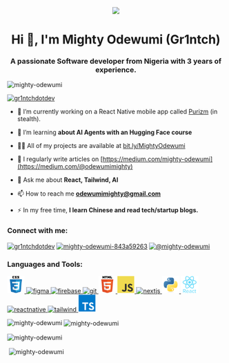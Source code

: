 <div align="center">
  <img height="150" src="https://media.giphy.com/media/M9gbBd9nbDrOTu1Mqx/giphy.gif"  />
</div>

<h1 align="center">Hi 👋, I'm Mighty Odewumi (Gr1ntch)</h1>
<h3 align="center">A passionate Software developer from Nigeria with 3 years of experience.</h3>

<p align="left"> <img src="https://komarev.com/ghpvc/?username=mighty-odewumi&label=Profile%20views&color=0e75b6&style=flat" alt="mighty-odewumi" /> </p>

<p align="left"> <a href="https://twitter.com/gr1ntchdotdev" target="blank"><img src="https://img.shields.io/twitter/follow/gr1ntchdotdev?logo=twitter&style=for-the-badge" alt="gr1ntchdotdev" /></a> </p>

- 🔭 I’m currently working on a React Native mobile app called [Purizm](https://github.com/mighty-odewumi) (in stealth).

- 🌱 I’m learning **about AI Agents with an Hugging Face course**

- 👨‍💻 All of my projects are available at [bit.ly/MightyOdewumi](bit.ly/MightyOdewumi)

- 📝 I regularly write articles on [https://medium.com/mighty-odewumi](https://medium.com/@odewumimighty)

- 💬 Ask me about **React, Tailwind, AI**

- 📫 How to reach me **odewumimighty@gmail.com**

- ⚡ In my free time, **I learn Chinese and read tech/startup blogs.**

<h3 align="left">Connect with me:</h3>
<p align="left">
<a href="https://twitter.com/gr1ntchdotdev" target="blank"><img align="center" src="https://raw.githubusercontent.com/rahuldkjain/github-profile-readme-generator/master/src/images/icons/Social/twitter.svg" alt="gr1ntchdotdev" height="30" width="40" /></a>
<a href="https://linkedin.com/in/mighty-odewumi-843a59263" target="blank"><img align="center" src="https://raw.githubusercontent.com/rahuldkjain/github-profile-readme-generator/master/src/images/icons/Social/linked-in-alt.svg" alt="mighty-odewumi-843a59263" height="30" width="40" /></a>
<a href="https://medium.com/@mighty-odewumi" target="blank"><img align="center" src="https://raw.githubusercontent.com/rahuldkjain/github-profile-readme-generator/master/src/images/icons/Social/medium.svg" alt="@mighty-odewumi" height="30" width="40" /></a>
</p>

<h3 align="left">Languages and Tools:</h3>
<p align="left"> <a href="https://www.w3schools.com/css/" target="_blank" rel="noreferrer"> <img src="https://raw.githubusercontent.com/devicons/devicon/master/icons/css3/css3-original-wordmark.svg" alt="css3" width="40" height="40"/> </a> <a href="https://www.figma.com/" target="_blank" rel="noreferrer"> <img src="https://www.vectorlogo.zone/logos/figma/figma-icon.svg" alt="figma" width="40" height="40"/> </a> <a href="https://firebase.google.com/" target="_blank" rel="noreferrer"> <img src="https://www.vectorlogo.zone/logos/firebase/firebase-icon.svg" alt="firebase" width="40" height="40"/> </a> <a href="https://git-scm.com/" target="_blank" rel="noreferrer"> <img src="https://www.vectorlogo.zone/logos/git-scm/git-scm-icon.svg" alt="git" width="40" height="40"/> </a> <a href="https://www.w3.org/html/" target="_blank" rel="noreferrer"> <img src="https://raw.githubusercontent.com/devicons/devicon/master/icons/html5/html5-original-wordmark.svg" alt="html5" width="40" height="40"/> </a> <a href="https://developer.mozilla.org/en-US/docs/Web/JavaScript" target="_blank" rel="noreferrer"> <img src="https://raw.githubusercontent.com/devicons/devicon/master/icons/javascript/javascript-original.svg" alt="javascript" width="40" height="40"/> </a> <a href="https://nextjs.org/" target="_blank" rel="noreferrer"> <img src="https://cdn.worldvectorlogo.com/logos/nextjs-2.svg" alt="nextjs" width="40" height="40"/> </a> <a href="https://www.python.org" target="_blank" rel="noreferrer"> <img src="https://raw.githubusercontent.com/devicons/devicon/master/icons/python/python-original.svg" alt="python" width="40" height="40"/> </a> <a href="https://reactjs.org/" target="_blank" rel="noreferrer"> <img src="https://raw.githubusercontent.com/devicons/devicon/master/icons/react/react-original-wordmark.svg" alt="react" width="40" height="40"/> </a> <a href="https://reactnative.dev/" target="_blank" rel="noreferrer"> <img src="https://reactnative.dev/img/header_logo.svg" alt="reactnative" width="40" height="40"/> </a> <a href="https://tailwindcss.com/" target="_blank" rel="noreferrer"> <img src="https://www.vectorlogo.zone/logos/tailwindcss/tailwindcss-icon.svg" alt="tailwind" width="40" height="40"/> </a> <a href="https://www.typescriptlang.org/" target="_blank" rel="noreferrer"> <img src="https://raw.githubusercontent.com/devicons/devicon/master/icons/typescript/typescript-original.svg" alt="typescript" width="40" height="40"/> </a> </p>

<p><img align="left" src="https://github-readme-stats.vercel.app/api/top-langs?username=mighty-odewumi&show_icons=true&locale=en&layout=compact" alt="mighty-odewumi" /></p>

<p>&nbsp;<img align="center" src="https://github-readme-stats.vercel.app/api?username=mighty-odewumi&show_icons=true&locale=en" alt="mighty-odewumi" /></p>

<p><img align="center" src="https://github-readme-streak-stats.herokuapp.com/?user=mighty-odewumi&" alt="mighty-odewumi" /></p>

<p>&nbsp;<img align="center" src="https://github-readme-stats.vercel.app/api?username=mighty-odewumi&show_icons=true&locale=en" alt="mighty-odewumi" /></p>

<!--<p><img align="center" src="https://github-readme-streak-stats.herokuapp.com/?user=mighty-odewumi&" alt="mighty-odewumi" /></p>-->
